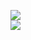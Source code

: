 [![](https://img.shields.io/badge/Made%20With-Github%20Spray-lightgrey.svg?style=for-the-badge&logo=github)](https://github.com/Annihil/github-spray#4264)  
[![](https://i.imgur.com/2DrTn0Z.gif)](https://github.com/Annihil/github-spray)